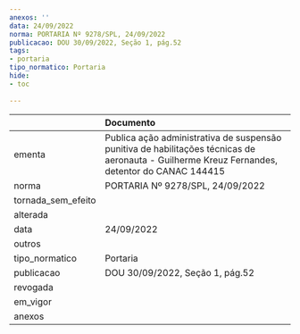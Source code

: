 ```yaml
---
anexos: ''
data: 24/09/2022
norma: PORTARIA Nº 9278/SPL, 24/09/2022
publicacao: DOU 30/09/2022, Seção 1, pág.52
tags:
- portaria
tipo_normatico: Portaria
hide: 
- toc 
 
---
```


|                    | Documento                                                                                                                                      |
|:-------------------|:-----------------------------------------------------------------------------------------------------------------------------------------------|
| ementa             | Publica ação administrativa de suspensão punitiva de habilitações técnicas de aeronauta -  Guilherme Kreuz Fernandes, detentor do CANAC 144415 |
| norma              | PORTARIA Nº 9278/SPL, 24/09/2022                                                                                                               |
| tornada_sem_efeito |                                                                                                                                                |
| alterada           |                                                                                                                                                |
| data               | 24/09/2022                                                                                                                                     |
| outros             |                                                                                                                                                |
| tipo_normatico     | Portaria                                                                                                                                       |
| publicacao         | DOU 30/09/2022, Seção 1, pág.52                                                                                                                |
| revogada           |                                                                                                                                                |
| em_vigor           |                                                                                                                                                |
| anexos             |                                                                                                                                                |